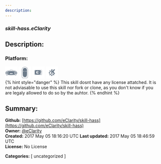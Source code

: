 ```yaml
---
description: 
---
```


### _skill-hass.eClarity_  
## Description:  
  
  
  
### Platform:  
 ![Mark I](../.gitbook/assets/mark-1-icon.png)  ![Mark II](../.gitbook/assets/mark-2-icon.png)  ![Picroft](../.gitbook/assets/picroft-icon.png)  ![plasmoid](../.gitbook/assets/kde.png)   
{% hint style="danger" %}
This skill dosnt have any license attatched. It is not adviasable to use this skill nor fork or clone, as you don't know if you are legaly allowed to do so by the auhtor.
{% endhint %}
  
## Summary:  
**Github:** [https://github.com/eClarity/skill-hass](https://github.com/eClarity/skill-hass)  
**Owner:** [@eClarity](https://github.com/eClarity)  
**Created:** 2017 May 05 18:16:20 UTC  **Last updated:** 2017 May 05 18:46:59 UTC  
**License:** No License  
  
**Categories:** [ uncategorized ]   
